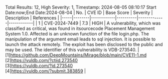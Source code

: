 Total Results: 12, High Severity: 1, Timestamp: 2024-08-05 08:10:17
Start Date:now;End Date:2024-08-04
| No. | CVE ID | Base Score | Severity | Description | References |
|-----|--------|------------|----------|-------------|------------|
| 1 | CVE-2024-7449 | 7.3  | HIGH | A vulnerability, which was classified as critical, was found in itsourcecode Placement Management System 1.0. Affected is an unknown function of the file login.php. The manipulation of the argument email leads to sql injection. It is possible to launch the attack remotely. The exploit has been disclosed to the public and may be used. The identifier of this vulnerability is VDB-273540. | [1]https://github.com/DeepMountains/Mirage/blob/main/CVE11-1.md<br>[2]https://vuldb.com/?ctiid.273540<br>[3]https://vuldb.com/?id.273540<br>[4]https://vuldb.com/?submit.383859 |
